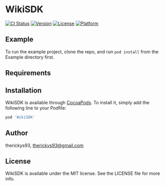 # WikiSDK

[![CI Status](https://img.shields.io/travis/therickys93/WikiSDK.svg?style=flat)](https://travis-ci.org/therickys93/WikiSDK)
[![Version](https://img.shields.io/cocoapods/v/WikiSDK.svg?style=flat)](https://cocoapods.org/pods/WikiSDK)
[![License](https://img.shields.io/cocoapods/l/WikiSDK.svg?style=flat)](https://cocoapods.org/pods/WikiSDK)
[![Platform](https://img.shields.io/cocoapods/p/WikiSDK.svg?style=flat)](https://cocoapods.org/pods/WikiSDK)

## Example

To run the example project, clone the repo, and run `pod install` from the Example directory first.

## Requirements

## Installation

WikiSDK is available through [CocoaPods](https://cocoapods.org). To install
it, simply add the following line to your Podfile:

```ruby
pod 'WikiSDK'
```

## Author

therickys93, therickys93@gmail.com

## License

WikiSDK is available under the MIT license. See the LICENSE file for more info.
